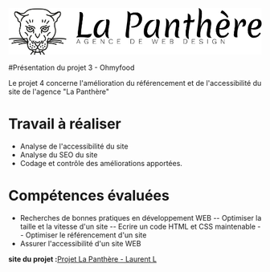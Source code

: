 ![logo du site](./img/compress/agence-la-panthere-monochrome-min.svg)

 
#Présentation du projet 3 - Ohmyfood 

Le projet 4 concerne l'amélioration du référencement  et de l'accessibilité du site de l'agence "La Panthère"


# Travail à réaliser 

- Analyse de l'accessibilité du site
- Analyse du SEO du site
- Codage et contrôle des améliorations apportées.

# Compétences évaluées 

- Recherches de bonnes pratiques en développement WEB
-- Optimiser la taille et la vitesse d'un site
-- Ecrire un code HTML et CSS maintenable
-- Optimiser le référencement d'un site
- Assurer l'accessibilité d'un site WEB


**site du projet :**[Projet La Panthère - Laurent L](https://laurent-lezardon.github.io/OC-P4-La_Panthere/)
